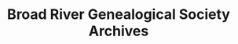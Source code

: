 ---
layout: repo
title: "Broad River Genealogical Society Archives"
id: 5478
permalink: repos/5478/
---